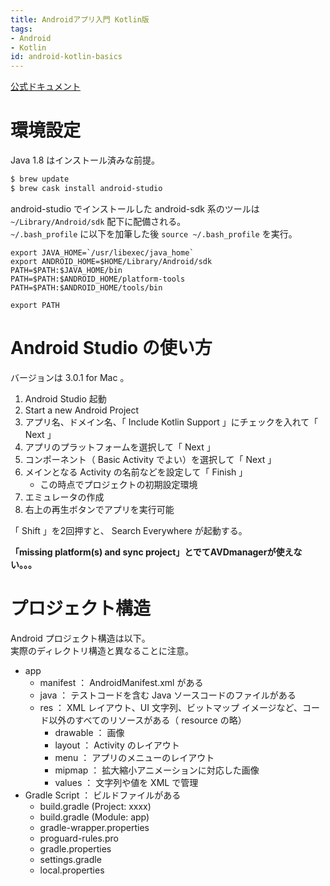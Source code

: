 ```yaml
---
title: Androidアプリ入門 Kotlin版
tags:
- Android
- Kotlin
id: android-kotlin-basics
---
```


[公式ドキュメント](https://developer.android.com/studio/intro/index.html)

# 環境設定

Java 1.8 はインストール済みな前提。

```sh
$ brew update
$ brew cask install android-studio
```
android-studio でインストールした android-sdk 系のツールは `~/Library/Android/sdk` 配下に配備される。  
`~/.bash_profile` に以下を加筆した後 `source ~/.bash_profile` を実行。

```
export JAVA_HOME=`/usr/libexec/java_home`
export ANDROID_HOME=$HOME/Library/Android/sdk
PATH=$PATH:$JAVA_HOME/bin
PATH=$PATH:$ANDROID_HOME/platform-tools
PATH=$PATH:$ANDROID_HOME/tools/bin

export PATH
```

# Android Studio の使い方

バージョンは 3.0.1 for Mac 。

1. Android Studio 起動
2. Start a new Android Project
3. アプリ名、ドメイン名、「 Include Kotlin Support 」にチェックを入れて「 Next 」
4. アプリのプラットフォームを選択して「 Next 」
5. コンポーネント（ Basic Activity でよい）を選択して「 Next 」
6. メインとなる Activity の名前などを設定して「 Finish 」
    - この時点でプロジェクトの初期設定環境
6. エミュレータの作成
7. 右上の再生ボタンでアプリを実行可能

「 Shift 」を2回押すと、 Search Everywhere が起動する。

**「missing platform(s) and sync project」とでてAVDmanagerが使えない。。。**

# プロジェクト構造

Android プロジェクト構造は以下。  
実際のディレクトリ構造と異なることに注意。

- app
    - manifest ： AndroidManifest.xml がある
    - java ： テストコードを含む Java ソースコードのファイルがある
    - res ： XML レイアウト、UI 文字列、ビットマップ イメージなど、コード以外のすべてのリソースがある（ resource の略）
        - drawable ： 画像
        - layout ： Activity のレイアウト
        - menu ： アプリのメニューのレイアウト
        - mipmap ： 拡大縮小アニメーションに対応した画像
        - values ： 文字列や値を XML で管理
- Gradle Script ： ビルドファイルがある
    - build.gradle (Project: xxxx)
    - build.gradle (Module: app)
    - gradle-wrapper.properties
    - proguard-rules.pro
    - gradle.properties
    - settings.gradle
    - local.properties
